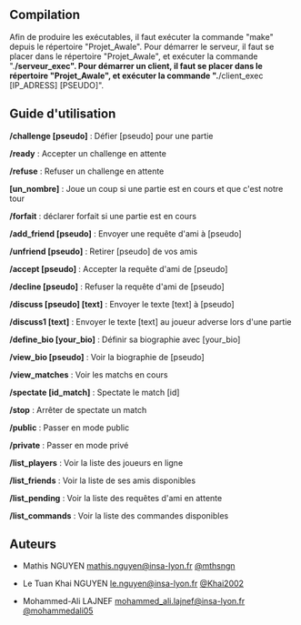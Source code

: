 ## Compilation

Afin de produire les exécutables, il faut exécuter la commande "make" depuis le répertoire "Projet_Awale". 
Pour démarrer le serveur, il faut se placer dans le répertoire "Projet_Awale", et exécuter la commande ".__/serveur_exec".
Pour démarrer un client, il faut se placer dans le répertoire "Projet_Awale", et exécuter la commande ".__/client_exec [IP_ADRESS] [PSEUDO]".

## Guide d'utilisation

__/challenge [pseudo]__         : Défier [pseudo] pour une partie

__/ready__                      : Accepter un challenge en attente

__/refuse__                     : Refuser un challenge en attente

__[un_nombre]__                 : Joue un coup si une partie est en cours et que c'est notre tour

__/forfait__                    : déclarer forfait si une partie est en cours

__/add_friend [pseudo]__        : Envoyer une requête d'ami à [pseudo] 

__/unfriend [pseudo]__          : Retirer [pseudo] de vos amis 

__/accept [pseudo]__            : Accepter la requête d'ami de [pseudo] 

__/decline [pseudo]__           : Refuser la requête d'ami de [pseudo] 

__/discuss [pseudo] [text]__    : Envoyer le texte [text] à [pseudo] 

__/discuss1 [text]__            : Envoyer le texte [text] au joueur adverse lors d'une partie 

__/define_bio [your_bio]__      : Définir sa biographie avec [your_bio] 

__/view_bio [pseudo]__          : Voir la biographie de [pseudo] 

__/view_matches__               : Voir les matchs en cours 

__/spectate [id_match]__        : Spectate le match [id] 

__/stop__                       : Arrêter de spectate un match

__/public__                     : Passer en mode public 

__/private__                    : Passer en mode privé

__/list_players__               : Voir la liste des joueurs en ligne 

__/list_friends__               : Voir la liste de ses amis disponibles 

__/list_pending__               : Voir la liste des requêtes d'ami en attente 

__/list_commands__              : Voir la liste des commandes disponibles

## Auteurs

- Mathis NGUYEN
    mathis.nguyen@insa-lyon.fr
    [@mthsngn](https:__/__/github.com__/mthsngn)
    
- Le Tuan Khai NGUYEN
    le.nguyen@insa-lyon.fr
    [@Khai2002](https:__/__/github.com__/Khai2002)
    
- Mohammed-Ali LAJNEF
    mohammed_ali.lajnef@insa-lyon.fr
    [@mohammedali05](https:__/__/github.com__/mohammedali05)